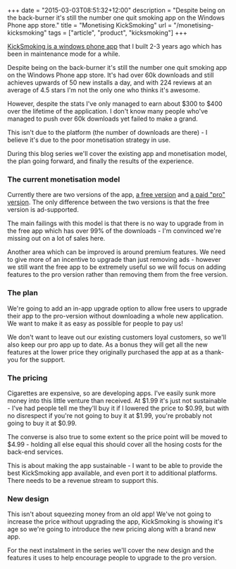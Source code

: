 +++
date = "2015-03-03T08:51:32+12:00"
description = "Despite being on the back-burner it's still the number one quit smoking app on the Windows Phone app store."
title = "Monetising KickSmoking"
url = "/monetising-kicksmoking"
tags = ["article", "product", "kicksmoking"]
+++

[KickSmoking is a windows phone app](http://www.windowsphone.com/en-us/store/app/kicksmoking/53ab867a-417b-4aad-80e5-99022e0ce8d9) that I built 2-3 years ago which has been in maintenance mode for a while. 

Despite being on the back-burner it's still the number one quit smoking app on the Windows Phone app store. It's had over 60k downloads and still achieves upwards of 50 new installs a day, and with 224 reviews at an average of 4.5 stars I'm not the only one who thinks it's awesome.

However, despite the stats I've only managed to earn about $300 to $400 over the lifetime of the application. I don't know many people who've managed to push over 60k downloads yet failed to make a grand.

This isn't due to the platform (the number of downloads are there) - I believe it's due to the poor monetisation strategy in use. 

During this blog series we'll cover the existing app and monetisation model, the plan going forward, and finally the results of the experience.

### The current monetisation model

Currently there are two versions of the app, [a free version](http://www.windowsphone.com/en-us/store/app/kicksmoking/53ab867a-417b-4aad-80e5-99022e0ce8d9) and [a paid "pro" version](http://www.windowsphone.com/en-nz/store/app/kicksmoking/d4c56aa6-c4d3-494c-825a-d9a7e836cc1a).
The only difference between the two versions is that the free version is ad-supported.

The main failings with this model is that there is no way to upgrade from in the free app which has over 99% of the downloads - I'm convinced we're missing out on a lot of sales here.

Another area which can be improved is around premium features. We need to give more of an incentive to upgrade than just removing ads - however we still want the free app to be extremely useful so we will focus on adding features to the pro version rather than removing them from the free version.

### The plan

We're going to add an in-app upgrade option to allow free users to upgrade their app to the pro-version without downloading a whole new application. We want to make it as easy as possible for people to pay us!

We don't want to leave out our existing customers loyal customers, so we'll also keep our pro app up to date. As a bonus they will get all the new features at the lower price they originally purchased the app at as a thank-you for the support.

### The pricing

Cigarettes are expensive, so are developing apps. I've easily sunk more money into this little venture than received. At $1.99 it's just not sustainable - I've had people tell me they'll buy it if I lowered the price to $0.99, but with no disrespect if you're not going to buy it at $1.99, you're probably not going to buy it at $0.99.

The converse is also true to some extent so the price point will be moved to $4.99 - holding all else equal this should cover all the hosing costs for the back-end services. 

This is about making the app sustainable - I want to be able to provide the best KickSmoking app available, and even port it to additional platforms. There needs to be a revenue stream to support this.

### New design

This isn't about squeezing money from an old app! We've not going to increase the price without upgrading the app, KickSmoking is showing it's age so we're going to introduce the new pricing along with a brand new app.

For the next instalment in the series we'll cover the new design and the features it uses to help encourage people to upgrade to the pro version.